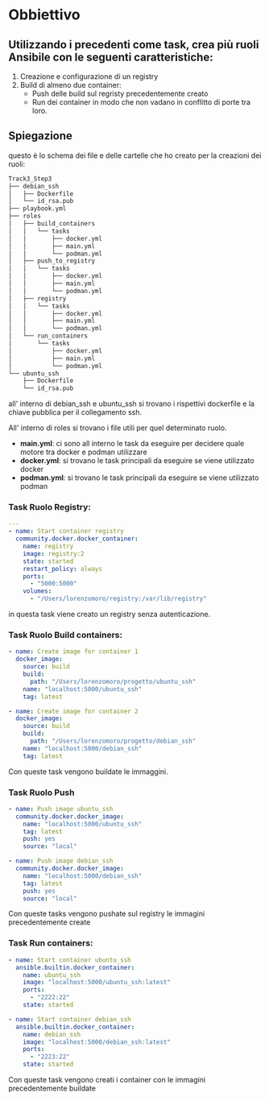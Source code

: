 # Obbiettivo


## Utilizzando i precedenti come task, crea più ruoli Ansibile con le seguenti caratteristiche:

1. Creazione e configurazione di un registry 
2. Build di almeno due container:            
    - Push delle build sul regristy precedentemente creato
    - Run dei container in modo che non vadano in conflitto di porte tra loro.


## Spiegazione 

questo è lo schema dei file e delle cartelle che ho creato per la creazioni dei ruoli:
```bash
Track3_Step3
├── debian_ssh
│   ├── Dockerfile
│   └── id_rsa.pub
├── playbook.yml
├── roles
│   ├── build_containers
│   │   └── tasks
│   │       ├── docker.yml
│   │       ├── main.yml
│   │       └── podman.yml
│   ├── push_to_registry
│   │   └── tasks
│   │       ├── docker.yml
│   │       ├── main.yml
│   │       └── podman.yml
│   ├── registry
│   │   └── tasks
│   │       ├── docker.yml
│   │       ├── main.yml
│   │       └── podman.yml
│   └── run_containers
│       └── tasks
│           ├── docker.yml
│           ├── main.yml
│           └── podman.yml
└── ubuntu_ssh
    ├── Dockerfile
    └── id_rsa.pub
```
all' interno di debian_ssh e ubuntu_ssh si trovano i rispettivi dockerfile e la chiave pubblica per il collegamento ssh.  

All' interno di roles si trovano i file utili per quel determinato ruolo.
- **main.yml**: ci sono all interno le task da eseguire per decidere quale motore tra docker e podman utilizzare
- **docker.yml**: si trovano le task principali da eseguire se viene utilizzato docker
- **podman.yml**: si trovano le task principali da eseguire se viene utilizzato podman

### Task Ruolo Registry:
```yaml
---
- name: Start container registry
  community.docker.docker_container:
    name: registry
    image: registry:2
    state: started
    restart_policy: always
    ports:
      - "5000:5000"
    volumes:
      - "/Users/lorenzomoro/registry:/var/lib/registry"
```
in questa task viene creato un registry senza autenticazione.
### Task Ruolo Build containers:
```yaml
- name: Create image for container 1
  docker_image:
    source: build
    build:
      path: "/Users/lorenzomoro/progetto/ubuntu_ssh"
    name: "localhost:5000/ubuntu_ssh"
    tag: latest

- name: Create image for container 2
  docker_image:
    source: build
    build:
      path: "/Users/lorenzomoro/progetto/debian_ssh"
    name: "localhost:5000/debian_ssh"
    tag: latest
```
Con queste task vengono buildate le immaggini.
### Task Ruolo Push
```yaml
- name: Push image ubuntu_ssh
  community.docker.docker_image:
    name: "localhost:5000/ubuntu_ssh"
    tag: latest
    push: yes
    source: "local"

- name: Push image debian_ssh
  community.docker.docker_image:
    name: "localhost:5000/debian_ssh"
    tag: latest
    push: yes
    source: "local"
```
Con queste tasks vengono pushate sul registry le immagini precedentemente create
### Task Run containers:
```yaml
- name: Start container ubuntu_ssh
  ansible.builtin.docker_container:
    name: ubuntu_ssh
    image: "localhost:5000/ubuntu_ssh:latest"
    ports:
      - "2222:22"
    state: started

- name: Start container debian_ssh
  ansible.builtin.docker_container:
    name: debian_ssh
    image: "localhost:5000/debian_ssh:latest"
    ports:
      - "2223:22"
    state: started
```
Con queste task vengono creati i container con le immagini precedentemente buildate
